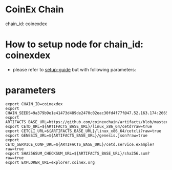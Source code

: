 # CoinEx Chain 
chain_id: coinexdex

# How to setup node for chain_id: coinexdex
- please refer to [setup-guide](https://github.com/coinexchain/devops) but with following parameters:

# parameters
```shell
export CHAIN_ID=coinexdex
export CHAIN_SEEDS=9a379b9e1e41473d489de2470c02eac30fd4f77f@47.52.163.174:26656,01ac3646c649d91671173bd4aa02bc282ca804ba@47.252.23.106:26656
export ARTIFACTS_BASE_URL=https://github.com/coinexchain/artifacts/blob/master/coinexdex
export CETD_URL=${ARTIFACTS_BASE_URL}/linux_x86_64/cetd?raw=true
export CETCLI_URL=${ARTIFACTS_BASE_URL}/linux_x86_64/cetcli?raw=true
export GENESIS_URL=${ARTIFACTS_BASE_URL}/genesis.json?raw=true
export CETD_SERVICE_CONF_URL=${ARTIFACTS_BASE_URL}/cetd.service.example?raw=true
export SHA256SUM_CHECKSUM_URL=${ARTIFACTS_BASE_URL}/sha256.sum?raw=true
export EXPLORER_URL=explorer.coinex.org
```
